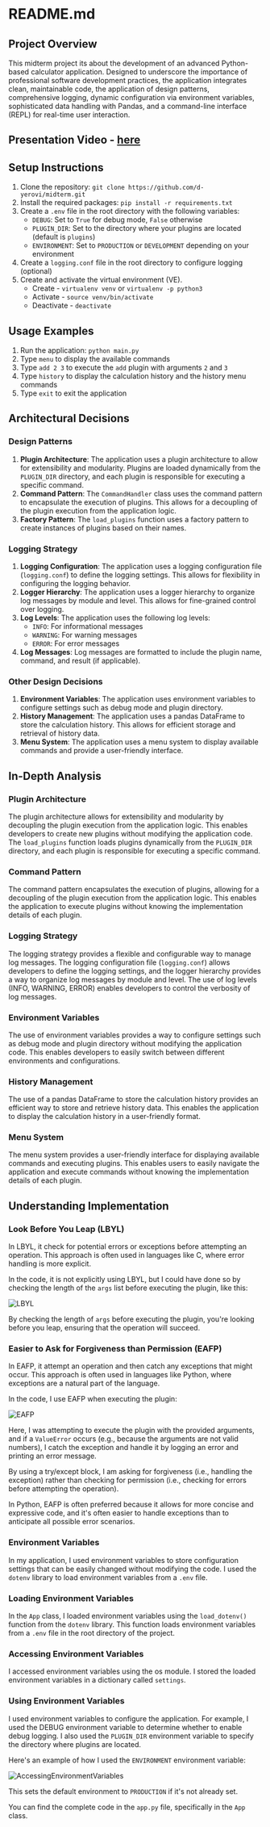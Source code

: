**README.md**
================

## Project Overview

This midterm project its about the development of an advanced Python-based calculator application. Designed to underscore the importance of professional software development practices, the application integrates clean, maintainable code, the application of design patterns, comprehensive logging, dynamic configuration via environment variables, sophisticated data handling with Pandas, and a command-line interface (REPL) for real-time user interaction.
## Presentation Video - [here](https://youtu.be/7emTPVEiEMU)

**Setup Instructions**
--------------------

1. Clone the repository: `git clone https://github.com/d-yerovi/midterm.git`
2. Install the required packages: `pip install -r requirements.txt`
3. Create a `.env` file in the root directory with the following variables:
	* `DEBUG`: Set to `True` for debug mode, `False` otherwise
	* `PLUGIN_DIR`: Set to the directory where your plugins are located (default is `plugins`)
	* `ENVIRONMENT`: Set to `PRODUCTION` or `DEVELOPMENT` depending on your environment
4. Create a `logging.conf` file in the root directory to configure logging (optional)
5. Create and activate the virtual environment (VE).
    * Create - `virtualenv venv` or `virtualenv -p python3`
    * Activate - `source venv/bin/activate`
    * Deactivate - `deactivate` 

**Usage Examples**
-----------------

1. Run the application: `python main.py`
2. Type `menu` to display the available commands
3. Type `add 2 3` to execute the `add` plugin with arguments `2` and `3`
4. Type `history` to display the calculation history and the history menu commands
5. Type `exit` to exit the application

**Architectural Decisions**
-------------------------

### Design Patterns

1. **Plugin Architecture**: The application uses a plugin architecture to allow for extensibility and modularity. Plugins are loaded dynamically from the `PLUGIN_DIR` directory, and each plugin is responsible for executing a specific command.
2. **Command Pattern**: The `CommandHandler` class uses the command pattern to encapsulate the execution of plugins. This allows for a decoupling of the plugin execution from the application logic.
3. **Factory Pattern**: The `load_plugins` function uses a factory pattern to create instances of plugins based on their names.

### Logging Strategy

1. **Logging Configuration**: The application uses a logging configuration file (`logging.conf`) to define the logging settings. This allows for flexibility in configuring the logging behavior.
2. **Logger Hierarchy**: The application uses a logger hierarchy to organize log messages by module and level. This allows for fine-grained control over logging.
3. **Log Levels**: The application uses the following log levels:
	* `INFO`: For informational messages
	* `WARNING`: For warning messages
	* `ERROR`: For error messages
4. **Log Messages**: Log messages are formatted to include the plugin name, command, and result (if applicable).

### Other Design Decisions

1. **Environment Variables**: The application uses environment variables to configure settings such as debug mode and plugin directory.
2. **History Management**: The application uses a pandas DataFrame to store the calculation history. This allows for efficient storage and retrieval of history data.
3. **Menu System**: The application uses a menu system to display available commands and provide a user-friendly interface.

**In-Depth Analysis**
---------------------

### Plugin Architecture

The plugin architecture allows for extensibility and modularity by decoupling the plugin execution from the application logic. This enables developers to create new plugins without modifying the application code. The `load_plugins` function loads plugins dynamically from the `PLUGIN_DIR` directory, and each plugin is responsible for executing a specific command.

### Command Pattern

The command pattern encapsulates the execution of plugins, allowing for a decoupling of the plugin execution from the application logic. This enables the application to execute plugins without knowing the implementation details of each plugin.

### Logging Strategy

The logging strategy provides a flexible and configurable way to manage log messages. The logging configuration file (`logging.conf`) allows developers to define the logging settings, and the logger hierarchy provides a way to organize log messages by module and level. The use of log levels (INFO, WARNING, ERROR) enables developers to control the verbosity of log messages.

### Environment Variables

The use of environment variables provides a way to configure settings such as debug mode and plugin directory without modifying the application code. This enables developers to easily switch between different environments and configurations.

### History Management

The use of a pandas DataFrame to store the calculation history provides an efficient way to store and retrieve history data. This enables the application to display the calculation history in a user-friendly format.

### Menu System

The menu system provides a user-friendly interface for displaying available commands and executing plugins. This enables users to easily navigate the application and execute commands without knowing the implementation details of each plugin.

**Understanding Implementation**
---------------------------------

### Look Before You Leap (LBYL)

In LBYL, it check for potential errors or exceptions before attempting an operation. This approach is often used in languages like C, where error handling is more explicit.

In the code, it is not explicitly using LBYL, but I could have done so by checking the length of the `args` list before executing the plugin, like this:

![LBYL](LBYL.png "Look Before You Leap")

By checking the length of `args` before executing the plugin, you're looking before you leap, ensuring that the operation will succeed.

### Easier to Ask for Forgiveness than Permission (EAFP)

In EAFP, it attempt an operation and then catch any exceptions that might occur. This approach is often used in languages like Python, where exceptions are a natural part of the language.

In the code, I use EAFP when executing the plugin:

![EAFP](EAFP.png "Easier to Ask for Forgiveness than Permission")

Here, I was attempting to execute the plugin with the provided arguments, and if a `ValueError` occurs (e.g., because the arguments are not valid numbers), I catch the exception and handle it by logging an error and printing an error message.

By using a try/except block, I am asking for forgiveness (i.e., handling the exception) rather than checking for permission (i.e., checking for errors before attempting the operation).

In Python, EAFP is often preferred because it allows for more concise and expressive code, and it's often easier to handle exceptions than to anticipate all possible error scenarios.

### Environment Variables

In my application, I used environment variables to store configuration settings that can be easily changed without modifying the code. I used the `dotenv` library to load environment variables from a `.env` file.

### Loading Environment Variables

In the `App` class, I loaded environment variables using the `load_dotenv()` function from the `dotenv` library. This function loads environment variables from a `.env` file in the root directory of the project.

### Accessing Environment Variables

I accessed environment variables using the os module. I stored the loaded environment variables in a dictionary called `settings`.

### Using Environment Variables

I used environment variables to configure the application. For example, I used the DEBUG environment variable to determine whether to enable debug logging. I also used the `PLUGIN_DIR` environment variable to specify the directory where plugins are located.

Here's an example of how I used the `ENVIRONMENT` environment variable:

![AccessingEnvironmentVariables](AccessingEnvironmentVariables.png "Accessing/Loading Environment Variables")

This sets the default environment to `PRODUCTION` if it's not already set.

You can find the complete code in the `app.py` file, specifically in the `App` class.